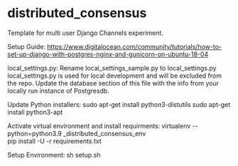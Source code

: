 # distributed_consensus
Template for multi user Django Channels experiment.

Setup Guide:
https://www.digitalocean.com/community/tutorials/how-to-set-up-django-with-postgres-nginx-and-gunicorn-on-ubuntu-18-04

local_settings.py:
Rename local_settings_sample.py to local_settings.py
local_settings.py is used for local development and will be excluded from the repo.
Update the database section of this file with the info from your locally run instance of Postgresdb.

Update Python installers:
sudo apt-get install python3-distutils
sudo apt-get install python3-apt

Activate virtual environment and install requirments:
virtualenv --python=python3.9 _distributed_consensus_env<br>
pip install -U -r requirements.txt<br>

Setup Environment:
sh setup.sh







